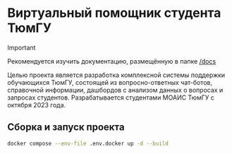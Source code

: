 # Виртуальный помощник студента ТюмГУ

> [!IMPORTANT]
> Рекомендуется изучить документацию, размещённую в папке [/docs](docs/README.md)

Целью проекта является разработка комплексной системы поддержки обучающихся ТюмГУ, состоящей из вопросно-ответных чат-ботов, справочной информации, дашбордов с анализом данных о вопросах и запросах студентов. Разрабатывается студентами МОАИС ТюмГУ с октября 2023 года.

## Сборка и запуск проекта
```bash
docker compose --env-file .env.docker up -d --build
```
